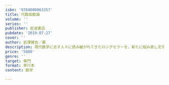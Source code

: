 ```yaml
---
isbn: '9784000063357'
title: 代数函数論
volume: ''
series: ''
publisher: 岩波書店
pubdate: '2019-07-27'
cover: ''
author: 岩澤健吉／著
description: 現代数学に志す人々に読み継がれてきたロングセラーを，新たに組み直し文字遣いを新字体に改める．
price: '5800'
genre: ''
target: 専門
format: 単行本
content: 数学

---
```

